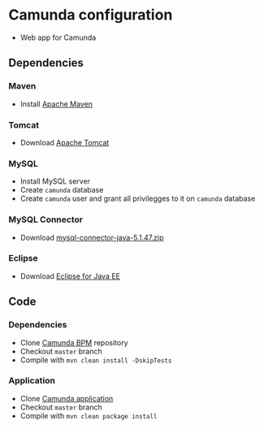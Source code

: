 # Camunda configuration
- Web app for Camunda

## Dependencies
### Maven
- Install [Apache Maven](https://maven.apache.org/)

### Tomcat
- Download [Apache Tomcat](https://tomcat.apache.org/download-70.cgi)

### MySQL
- Install MySQL server
- Create `camunda` database
- Create `camunda` user and grant all privilegges to it on `camunda` database

### MySQL Connector
- Download [mysql-connector-java-5.1.47.zip](https://dev.mysql.com/get/Downloads/Connector-J/mysql-connector-java-5.1.47.zip)

### Eclipse
- Download [Eclipse for Java EE](https://www.eclipse.org/downloads/packages/release/2019-06/r/eclipse-ide-enterprise-java-developers)

## Code
### Dependencies
- Clone [Camunda BPM](https://github.com/idega/camunda-bpm-platform) repository
- Checkout `master` branch
- Compile with `mvn clean install -DskipTests`

### Application
- Clone [Camunda application](https://github.com/idega/camunda)
- Checkout `master` branch
- Compile with `mvn clean package install`
